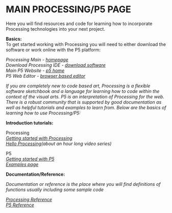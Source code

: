 # MAIN PROCESSING/P5 PAGE

Here you will find resources and code for learning how to incorporate Processing technologies into your next project.
 
**Basics:**\
To get started working with Processing you will need to either download the software or work online with the P5 platform:

*Processing Main - [homepage](https://processing.org)\
Download Processing IDE - [download software](https://processing.org/download)\
Main P5 Website - [p5 home](https://p5js.org)\
P5 Web Editor - [browser based editor](https://editor.p5js.org/)*

*If you are completely new to code based art, Processing is a flexible software sketchbook and a language for learning how to code within the context of the visual arts. P5 is an interpretation of Processing for the web. There is a robust community that is supported by good documentation as well as helpful tutorials and examples to learn from. Below are the basics of learning how to use Processing/P5:*


**Introduction tutorials:**

Processing\
*[Getting started with Processing](https://processing.org/tutorials/gettingstarted/)\
[Hello Processing](https://hello.processing.org/)(about an hour long video series)*


P5\
*[Getting started with P5](https://p5js.org/get-started/)\
[Examples page](https://p5js.org/examples/)*


**Documentation/Reference:**

*Documentation or reference is the place where you will find definitions of functions usually including some sample code*

*[Processing Reference](https://processing.org/reference/)\
[P5 Reference](https://p5js.org/reference/)*
